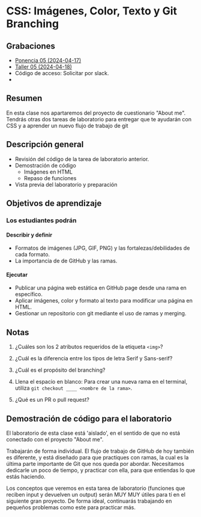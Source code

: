 # CSS: Imágenes, Color, Texto y Git Branching

## Grabaciones
- [Ponencia 05 (2024-04-17)](https://us06web.zoom.us/rec/share/2pQ94A-9d17CCdu9VoK8mHMv1jccJaT2MZqARbv02b58jFmanCrDMl1SvvqzA_Sx.KLFFBlMTorlth--z)
- [Taller 05 (2024-04-18)]()
- Código de acceso: Solicitar por slack.
- 
## Resumen

En esta clase nos apartaremos del proyecto de cuestionario "About me". Tendrás otras dos tareas de laboratorio para entregar que te ayudarán con CSS y a aprender un nuevo flujo de trabajo de git

## Descripción general

- Revisión del código de la tarea de laboratorio anterior.
- Demostración de código
  - Imágenes en HTML
  - Repaso de funciones
- Vista previa del laboratorio y preparación

## Objetivos de aprendizaje

### Los estudiantes podrán

#### Describir y definir

- Formatos de imágenes (JPG, GIF, PNG) y las fortalezas/debilidades de cada formato.
- La importancia de de GitHub y las ramas.

#### Ejecutar

- Publicar una página web estática en GitHub page desde una rama en específico.
- Aplicar imágenes, color y formato al texto para modificar una página en HTML.
- Gestionar un repositorio con git mediante el uso de ramas y merging.

## Notas

1. ¿Cuáles son los 2 atributos requeridos de la etiqueta `<img>`?

1. ¿Cuál es la diferencia entre los tipos de letra Serif y Sans-serif?

1. ¿Cuál es el propósito del branching?

1. Llena el espacio en blanco: Para crear una nueva rama en el terminal, utiliza `git checkout ____ <nombre de la rama>`.

1. ¿Qué es un PR o pull request?

## Demostración de código para el laboratorio

El laboratorio de esta clase está 'aislado', en el sentido de que no está conectado con el proyecto "About me".

Trabajarán de forma individual. El flujo de trabajo de GitHub de hoy también es diferente, y está diseñado para que practiques con ramas, la cual es la última parte importante de Git que nos queda por abordar. Necesitamos dedicarle un poco de tiempo, y practicar con ella, para que entiendas lo que estás haciendo.

Los conceptos que veremos en esta tarea de laboratorio (funciones que reciben input y devuelven un output) serán MUY MUY útiles para tí en el siguiente gran proyecto. De forma ideal, continuarás trabajando en pequeños problemas como este para practicar más.
